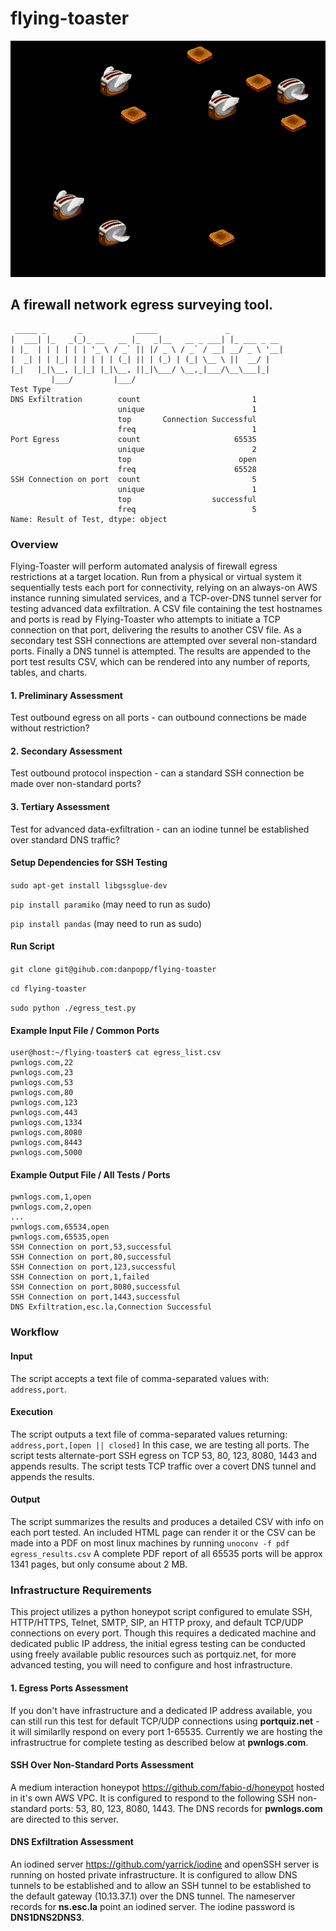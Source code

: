 # flying-toaster
![After Dark Flying Toasters](/logo.png)

## A firewall network egress surveying tool. ##
```
 _____ _       _            _____               _            
|  ___| |_   _(_)_ __   __ |_   _|__   __ _ ___| |_ ___ _ __ 
| |_  | | | | | | '_ \ / _` || |/ _ \ / _` / __| __/ _ \ '__|
|  _| | | |_| | | | | | (_| || | (_) | (_| \__ \ ||  __/ |   
|_|   |_|\__, |_|_| |_|\__, ||_|\___/ \__,_|___/\__\___|_|   
         |___/         |___/                                 
Test Type                     
DNS Exfiltration        count                         1
                        unique                        1
                        top       Connection Successful
                        freq                          1
Port Egress             count                     65535
                        unique                        2
                        top                        open
                        freq                      65528
SSH Connection on port  count                         5
                        unique                        1
                        top                  successful
                        freq                          5
Name: Result of Test, dtype: object
```

### Overview ###
Flying-Toaster will perform automated analysis of firewall egress restrictions at a target location. Run from a physical or virtual system it sequentially tests each port for connectivity, relying on an always-on AWS instance running simulated services, and a TCP-over-DNS tunnel server for testing advanced data exfiltration. A CSV file containing the test hostnames and ports is read by Flying-Toaster who attempts to initiate a TCP connection on that port, delivering the results to another CSV file. As a secondary test SSH connections are attempted over several non-standard ports. Finally a DNS tunnel is attempted. The results are appended to the port test results CSV, which can be rendered into any number of reports, tables, and charts. 

#### 1. Preliminary Assessment ####
Test outbound egress on all ports - can outbound connections be made without restriction?

#### 2. Secondary Assessment ####
Test outbound protocol inspection - can a standard SSH connection be made over non-standard ports?

#### 3. Tertiary Assessment ####
Test for advanced data-exfiltration - can an iodine tunnel be established over standard DNS traffic?

#### Setup Dependencies for SSH Testing ####
`sudo apt-get install libgssglue-dev`

`pip install paramiko` (may need to run as sudo)

`pip install pandas` (may need to run as sudo)

#### Run Script ####
`git clone git@gihub.com:danpopp/flying-toaster`

`cd flying-toaster`

`sudo python ./egress_test.py`

#### Example Input File / Common Ports ####
```
user@host:~/flying-toaster$ cat egress_list.csv
pwnlogs.com,22
pwnlogs.com,23
pwnlogs.com,53
pwnlogs.com,80
pwnlogs.com,123
pwnlogs.com,443
pwnlogs.com,1334
pwnlogs.com,8080
pwnlogs.com,8443
pwnlogs.com,5000
```
#### Example Output File / All Tests / Ports ####
```
pwnlogs.com,1,open
pwnlogs.com,2,open
...
pwnlogs.com,65534,open
pwnlogs.com,65535,open
SSH Connection on port,53,successful
SSH Connection on port,80,successful
SSH Connection on port,123,successful
SSH Connection on port,1,failed
SSH Connection on port,8080,successful
SSH Connection on port,1443,successful
DNS Exfiltration,esc.la,Connection Successful
```
### Workflow ###
#### Input ####
The script accepts a text file of comma-separated values with: `address,port`.
#### Execution ####
The script outputs a text file of comma-separated values returning: `address,port,[open || closed]`
In this case, we are testing all ports.
The script tests alternate-port SSH egress on TCP 53, 80, 123, 8080, 1443 and appends results.
The script tests TCP traffic over a covert DNS tunnel and appends the results. 
#### Output ####
The script summarizes the results and produces a detailed CSV with info on each port tested. An included HTML page can render it or the CSV can be made into a PDF on most linux machines by running `unoconv -f pdf egress_results.csv` A complete PDF report of all 65535 ports will be approx 1341 pages, but only consume about 2 MB.

### Infrastructure Requirements ###
This project utilizes a python honeypot script configured to emulate SSH, HTTP/HTTPS, Telnet, SMTP, SIP, an HTTP proxy, and default TCP/UDP connections on every port. Though this requires a dedicated machine and dedicated public IP address, the initial egress testing can be conducted using freely available public resources such as portquiz.net, for more advanced testing, you will need to configure and host infrastructure. 

#### 1. Egress Ports Assessment ####
If you don't have infrastructure and a dedicated IP address available, you can still run this test for default TCP/UDP connections using **portquiz.net** - it will similarlly respond on every port 1-65535. Currently we are hosting the infrastructrue for complete testing as described below at **pwnlogs.com**.

#### SSH Over Non-Standard Ports Assessment ####
A medium interaction honeypot https://github.com/fabio-d/honeypot hosted in it's own AWS VPC. It is configured to respond to the following SSH non-standard ports: 53, 80, 123, 8080, 1443. The DNS records for **pwnlogs.com** are directed to this server.

#### DNS Exfiltration Assessment ####
An iodined server https://github.com/yarrick/iodine and openSSH server is running on hosted private infrastructure. It is configured to allow DNS tunnels to be established and to allow an SSH tunnel to be established to the default gateway (10.13.37.1) over the DNS tunnel. The nameserver records for **ns.esc.la** point an iodined server. The iodine password is **DNS1DNS2DNS3**.


